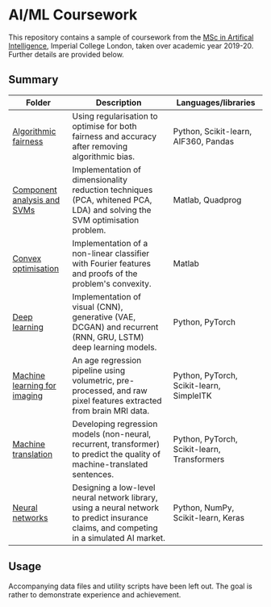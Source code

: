 # AI/ML Coursework 

This repository contains a sample of coursework from the [MSc in Artifical Intelligence](https://www.imperial.ac.uk/computing/prospective-students/pg/mai/), Imperial College London, taken over academic year 2019-20. Further details are provided below.

## Summary 

| Folder | Description | Languages/libraries | 
| --- | --- | --- |
| [Algorithmic fairness](Algorithmic%20fairness) | Using regularisation to optimise for both fairness and accuracy after removing algorithmic bias. | Python, Scikit-learn, AIF360, Pandas |
| [Component analysis and SVMs](Component%20analysis%20and%20SVMs) | Implementation of dimensionality reduction techniques (PCA, whitened PCA, LDA) and solving the SVM optimisation problem. | Matlab, Quadprog |
| [Convex optimisation](Convex%20optimisation) | Implementation of a non-linear classifier with Fourier features and proofs of the problem's convexity. | Matlab |
| [Deep learning](Deep%20learning) | Implementation of visual (CNN), generative (VAE, DCGAN) and recurrent (RNN, GRU, LSTM) deep learning models. | Python, PyTorch | 
| [Machine learning for imaging]([Machine%20learning%20for%20imaging]) | An age regression pipeline using volumetric, pre-processed, and raw pixel features extracted from brain MRI data.| Python, PyTorch, Scikit-learn, SimpleITK |
| [Machine translation](Machine%20translation) | Developing regression models (non-neural, recurrent, transformer) to predict the quality of machine-translated sentences. | Python, PyTorch, Scikit-learn, Transformers |
| [Neural networks](Neural%20networks) | Designing a low-level neural network library, using a neural network to predict insurance claims, and competing in a simulated AI market. | Python, NumPy, Scikit-learn, Keras |

## Usage 

Accompanying data files and utility scripts have been left out. The goal is rather to demonstrate experience and achievement. 






